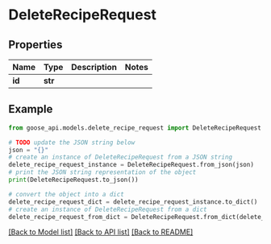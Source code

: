 # DeleteRecipeRequest


## Properties

Name | Type | Description | Notes
------------ | ------------- | ------------- | -------------
**id** | **str** |  | 

## Example

```python
from goose_api.models.delete_recipe_request import DeleteRecipeRequest

# TODO update the JSON string below
json = "{}"
# create an instance of DeleteRecipeRequest from a JSON string
delete_recipe_request_instance = DeleteRecipeRequest.from_json(json)
# print the JSON string representation of the object
print(DeleteRecipeRequest.to_json())

# convert the object into a dict
delete_recipe_request_dict = delete_recipe_request_instance.to_dict()
# create an instance of DeleteRecipeRequest from a dict
delete_recipe_request_from_dict = DeleteRecipeRequest.from_dict(delete_recipe_request_dict)
```
[[Back to Model list]](../README.md#documentation-for-models) [[Back to API list]](../README.md#documentation-for-api-endpoints) [[Back to README]](../README.md)


